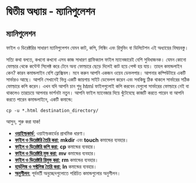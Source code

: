 # দ্বিতীয় অধ্যায় - ম্যানিপুলেশন

## ম্যানিপুলেশন

ফাইল ও ডিরেক্টরির সাধারণ ম্যানিপুলেশন যেমন কাট, কপি, লিঙ্কিং এবং রিমুভিং বা ডিলিটেশন এই অধ্যায়ের বিষয়বস্তু।

সত্যি কথা বলতে, কখনো কখনো এসব কাজ সাধারণ গ্রাফিক্যাল ফাইল ম্যানেজারেই বেশি সুবিধাজনক। যেমন কোনো ফোল্ডার থেকে কন্টেন্ট সিলেক্ট করে টেনে অন্য ফোল্ডারে ছেড়ে দিলেই কাট হয়ে পেস্ট হয় যায়। তাহল কমান্ডলাইন কেন? কারন কমান্ডলাইন বেশি ফ্লেক্সিবল। মনে করুন আপনি একজন ওয়েব ডেভলপার। আপনার কম্পিউটারে একটি সার্ভারও আছে। আপনি সেখানেই ভিন্ন একটি জায়গায় সাইট ডেভেলপ করেন এবং সবকিছু ঠিক থাকলে সার্ভারের সঠিক ফোল্ডারে কপি করেন। এখন যদি আপনি চান শুধু html ফাইলগুলোই কপি করবেন যেগুলো সার্ভারের ফোল্ডারে নেই বা থাকলেও তারচেয়ে আপনার ভার্শনটা নতুন। আপনি ফাইল ম্যানেজার দিয়ে খুঁটেবেছে কাজটি করতে পারেন বা আপনি করতে পারেন কমান্ডলাইনে, একটি কমান্ডে:

```text
cp -u *.html destination_directory/
```

আসুন, শুরু করা যাক!

* [**ওয়াইল্ডকার্ড**:](1.2.1.wildcard.md) ওয়াইল্ডকার্ডের প্রাথমিক ধারণা।
* [**ফাইল ও ডিরেক্টরি তৈরি করা**:](1.2.2.create.md) **mkdir** এবং **touch** কমান্ডের ব্যবহার।
* [**ফাইল ও ডিরেক্টরি কপি করা**:](1.2.3.copy.md) **cp** কমান্ডের ব্যবহার।
* [**ফাইল ও ডিরেক্টরি মুভ করা**:](1.2.4.move.md) **mv** কমান্ডের ব্যবহার।
* [**ফাইল ও ডিরেক্টরি রিমুভ করা**:](1.2.5.remove.md) **rm** কমান্ডের ব্যবহার।
* [**হার্ডলিঙ্ক ও সফ্টলিঙ্ক তৈরি করা**:](1.2.6.linking.md) **ln** কমান্ডের ব্যবহার।
* [**অনুশীলন**:](1.2.7.playground.md) পূর্ববর্তী অনুচ্ছেদগুলোতে পরিচিত কমান্ডগুলোর অনুশীলন।

